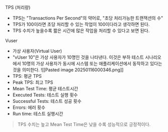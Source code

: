 TPS (처리량)
- TPS는 "Transactions Per Second"의 약어로, "초당 처리가능한 트랜잭션의 수"
- TPS가 100이라면 초당 처리할 수 있는 작업이 100이다라고 생각하면 된다.
- TPS 수치가 높을수록 짧은 시간에 많은 작업을 처리할 수 있다고 보면 된다.

Vuser
- 가상 사용자(Virtual User)
- "vUser 10"은 가상 사용자가 10명인 것을 나타낸다. 이것은 부하 테스트 시나리오에서 10명의 가상 사용자가 동시에 시스템 또는 애플리케이션에서 동작하고 있다는 것을 의미한다.
![[Pasted image 20250116000346.png]]
- TPS: 평균 TPS
- Peak TPS: 최고 TPS
- Mean Test Time: 평균 테스트시간
- Executed Tests: 테스트 실행 횟수
- Successful Tests: 테스트 성공 횟수
- Errors: 에러 횟수
- Run time: 테스트 실행시간

> TPS 수치는 높고 Mean Test Time은 낮을 수록 성능적으로 긍정적이다.